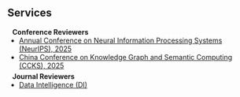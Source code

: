 ## Services

<h4 style="margin:0 10px 0;">Conference Reviewers</h4>
<ul style="margin:0 0 5px;">
  <li><a href="https://nips.cc/Conferences/2025/"><autocolor>Annual Conference on Neural Information Processing Systems (NeurIPS), 2025</autocolor></a></li>
  <li><a href="https://sigkg.cn/ccks2025/"><autocolor>China Conference on Knowledge Graph and Semantic Computing (CCKS), 2025</autocolor></a></li>
</ul>

<h4 style="margin:0 10px 0;">Journal Reviewers</h4>
<ul style="margin:0 0 20px;">
  <li><a href="https://www.sciengine.com/DI/home"><autocolor>Data Intelligence (DI)</autocolor></a></li>
</ul>